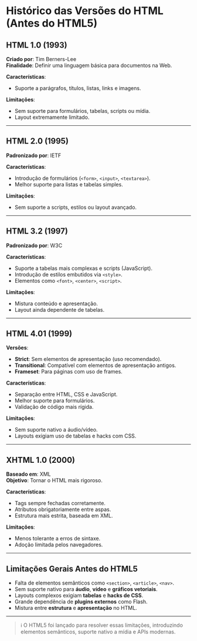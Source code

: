 
# Histórico das Versões do HTML (Antes do HTML5)

## HTML 1.0 (1993)
**Criado por**: Tim Berners-Lee  
**Finalidade**: Definir uma linguagem básica para documentos na Web.

**Características**:
- Suporte a parágrafos, títulos, listas, links e imagens.

**Limitações**:
- Sem suporte para formulários, tabelas, scripts ou mídia.
- Layout extremamente limitado.

---

## HTML 2.0 (1995)
**Padronizado por**: IETF

**Características**:
- Introdução de formulários (`<form>`, `<input>`, `<textarea>`).
- Melhor suporte para listas e tabelas simples.

**Limitações**:
- Sem suporte a scripts, estilos ou layout avançado.

---

## HTML 3.2 (1997)
**Padronizado por**: W3C

**Características**:
- Suporte a tabelas mais complexas e scripts (JavaScript).
- Introdução de estilos embutidos via `<style>`.
- Elementos como `<font>`, `<center>`, `<script>`.

**Limitações**:
- Mistura conteúdo e apresentação.
- Layout ainda dependente de tabelas.

---

## HTML 4.01 (1999)
**Versões**:
- **Strict**: Sem elementos de apresentação (uso recomendado).
- **Transitional**: Compatível com elementos de apresentação antigos.
- **Frameset**: Para páginas com uso de frames.

**Características**:
- Separação entre HTML, CSS e JavaScript.
- Melhor suporte para formulários.
- Validação de código mais rígida.

**Limitações**:
- Sem suporte nativo a áudio/vídeo.
- Layouts exigiam uso de tabelas e hacks com CSS.

---

## XHTML 1.0 (2000)
**Baseado em**: XML  
**Objetivo**: Tornar o HTML mais rigoroso.

**Características**:
- Tags sempre fechadas corretamente.
- Atributos obrigatoriamente entre aspas.
- Estrutura mais estrita, baseada em XML.

**Limitações**:
- Menos tolerante a erros de sintaxe.
- Adoção limitada pelos navegadores.

---

## Limitações Gerais Antes do HTML5
- Falta de elementos semânticos como `<section>`, `<article>`, `<nav>`.
- Sem suporte nativo para **áudio**, **vídeo** e **gráficos vetoriais**.
- Layouts complexos exigiam **tabelas** e **hacks de CSS**.
- Grande dependência de **plugins externos** como Flash.
- Mistura entre **estrutura** e **apresentação** no HTML.

---

> ℹ️ O HTML5 foi lançado para resolver essas limitações, introduzindo elementos semânticos, suporte nativo a mídia e APIs modernas.

